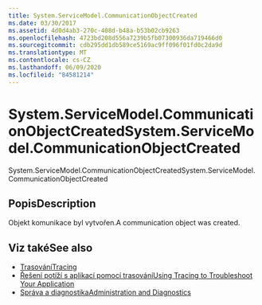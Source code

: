 ```yaml
---
title: System.ServiceModel.CommunicationObjectCreated
ms.date: 03/30/2017
ms.assetid: 4d0d4ab3-270c-408d-b48a-b53b02cb9263
ms.openlocfilehash: 4723bd208d556a7239b5fb07300936da719466d0
ms.sourcegitcommit: cdb295dd1db589ce5169ac9ff096f01fd0c2da9d
ms.translationtype: MT
ms.contentlocale: cs-CZ
ms.lasthandoff: 06/09/2020
ms.locfileid: "84581214"
---
```

# <a name="systemservicemodelcommunicationobjectcreated"></a><span data-ttu-id="ac116-102">System.ServiceModel.CommunicationObjectCreated</span><span class="sxs-lookup"><span data-stu-id="ac116-102">System.ServiceModel.CommunicationObjectCreated</span></span>
<span data-ttu-id="ac116-103">System.ServiceModel.CommunicationObjectCreated</span><span class="sxs-lookup"><span data-stu-id="ac116-103">System.ServiceModel.CommunicationObjectCreated</span></span>  
  
## <a name="description"></a><span data-ttu-id="ac116-104">Popis</span><span class="sxs-lookup"><span data-stu-id="ac116-104">Description</span></span>  
 <span data-ttu-id="ac116-105">Objekt komunikace byl vytvořen.</span><span class="sxs-lookup"><span data-stu-id="ac116-105">A communication object was created.</span></span>  
  
## <a name="see-also"></a><span data-ttu-id="ac116-106">Viz také</span><span class="sxs-lookup"><span data-stu-id="ac116-106">See also</span></span>

- [<span data-ttu-id="ac116-107">Trasování</span><span class="sxs-lookup"><span data-stu-id="ac116-107">Tracing</span></span>](index.md)
- [<span data-ttu-id="ac116-108">Řešení potíží s aplikací pomocí trasování</span><span class="sxs-lookup"><span data-stu-id="ac116-108">Using Tracing to Troubleshoot Your Application</span></span>](using-tracing-to-troubleshoot-your-application.md)
- [<span data-ttu-id="ac116-109">Správa a diagnostika</span><span class="sxs-lookup"><span data-stu-id="ac116-109">Administration and Diagnostics</span></span>](../index.md)
